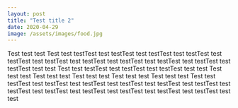 ```yaml
---
layout: post
title: "Test title 2"
date: 2020-04-29
image: /assets/images/food.jpg
---
```


Test test test
Test test testTest test testTest test testTest test testTest test testTest test testTest test testTest test testTest test testTest test testTest test testTest test test
Test test testTest test testTest test testTest test test
Test test test
Test test test
Test test test
Test test test
Test test test
Test test testTest test testTest test testTest test testTest test testTest test testTest test testTest test testTest test testTest test testTest test testTest test testTest test test
